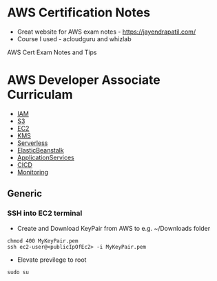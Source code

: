 # AWS Certification Notes

* Great website for AWS exam notes - https://jayendrapatil.com/
* Course I used - acloudguru and whizlab

AWS Cert Exam Notes and Tips

# AWS Developer Associate Curriculam 

- [IAM](iam.md#section)
- [S3](s3.md#section)
- [EC2](ec2.md#section)
- [KMS](kms.md#section)
- [Serverless](serverless.md#section)
- [ElasticBeanstalk](eb.md#section)
- [ApplicationServices](application-services.md#section)
- [CICD](cicd.md#section)
- [Monitoring](monitoring.md#section)

## Generic

### SSH into EC2 terminal

- Create and Download KeyPair from AWS to e.g. ~/Downloads folder

```
chmod 400 MyKeyPair.pem
ssh ec2-user@<publicIpOfEc2> -i MyKeyPair.pem
```
- Elevate previlege to root
```
sudo su
```